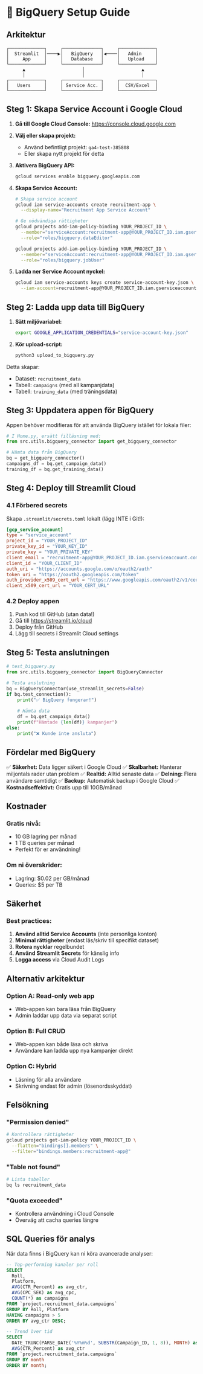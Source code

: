 # 🚀 BigQuery Setup Guide

## Arkitektur

```
┌─────────────┐     ┌──────────────┐     ┌─────────────┐
│  Streamlit  │────▶│   BigQuery   │◀────│   Admin     │
│     App     │     │   Database   │     │   Upload    │
└─────────────┘     └──────────────┘     └─────────────┘
      ▲                     │                     ▲
      │                     │                     │
┌─────────────┐     ┌──────────────┐     ┌─────────────┐
│   Users     │     │ Service Acc. │     │  CSV/Excel  │
└─────────────┘     └──────────────┘     └─────────────┘
```

## Steg 1: Skapa Service Account i Google Cloud

1. **Gå till Google Cloud Console:**
   https://console.cloud.google.com

2. **Välj eller skapa projekt:**
   - Använd befintligt projekt: `ga4-test-385808`
   - Eller skapa nytt projekt för detta

3. **Aktivera BigQuery API:**
   ```bash
   gcloud services enable bigquery.googleapis.com
   ```

4. **Skapa Service Account:**
   ```bash
   # Skapa service account
   gcloud iam service-accounts create recruitment-app \
     --display-name="Recruitment App Service Account"
   
   # Ge nödvändiga rättigheter
   gcloud projects add-iam-policy-binding YOUR_PROJECT_ID \
     --member="serviceAccount:recruitment-app@YOUR_PROJECT_ID.iam.gserviceaccount.com" \
     --role="roles/bigquery.dataEditor"
   
   gcloud projects add-iam-policy-binding YOUR_PROJECT_ID \
     --member="serviceAccount:recruitment-app@YOUR_PROJECT_ID.iam.gserviceaccount.com" \
     --role="roles/bigquery.jobUser"
   ```

5. **Ladda ner Service Account nyckel:**
   ```bash
   gcloud iam service-accounts keys create service-account-key.json \
     --iam-account=recruitment-app@YOUR_PROJECT_ID.iam.gserviceaccount.com
   ```

## Steg 2: Ladda upp data till BigQuery

1. **Sätt miljövariabel:**
   ```bash
   export GOOGLE_APPLICATION_CREDENTIALS="service-account-key.json"
   ```

2. **Kör upload-script:**
   ```bash
   python3 upload_to_bigquery.py
   ```

Detta skapar:
- Dataset: `recruitment_data`
- Tabell: `campaigns` (med all kampanjdata)
- Tabell: `training_data` (med träningsdata)

## Steg 3: Uppdatera appen för BigQuery

Appen behöver modifieras för att använda BigQuery istället för lokala filer:

```python
# I Home.py, ersätt filläsning med:
from src.utils.bigquery_connector import get_bigquery_connector

# Hämta data från BigQuery
bq = get_bigquery_connector()
campaigns_df = bq.get_campaign_data()
training_df = bq.get_training_data()
```

## Steg 4: Deploy till Streamlit Cloud

### 4.1 Förbered secrets

Skapa `.streamlit/secrets.toml` lokalt (lägg INTE i Git!):

```toml
[gcp_service_account]
type = "service_account"
project_id = "YOUR_PROJECT_ID"
private_key_id = "YOUR_KEY_ID"
private_key = "YOUR_PRIVATE_KEY"
client_email = "recruitment-app@YOUR_PROJECT_ID.iam.gserviceaccount.com"
client_id = "YOUR_CLIENT_ID"
auth_uri = "https://accounts.google.com/o/oauth2/auth"
token_uri = "https://oauth2.googleapis.com/token"
auth_provider_x509_cert_url = "https://www.googleapis.com/oauth2/v1/certs"
client_x509_cert_url = "YOUR_CERT_URL"
```

### 4.2 Deploy appen

1. Push kod till GitHub (utan data!)
2. Gå till https://streamlit.io/cloud
3. Deploy från GitHub
4. Lägg till secrets i Streamlit Cloud settings

## Steg 5: Testa anslutningen

```python
# test_bigquery.py
from src.utils.bigquery_connector import BigQueryConnector

# Testa anslutning
bq = BigQueryConnector(use_streamlit_secrets=False)
if bq.test_connection():
    print("✅ BigQuery fungerar!")
    
    # Hämta data
    df = bq.get_campaign_data()
    print(f"Hämtade {len(df)} kampanjer")
else:
    print("❌ Kunde inte ansluta")
```

## Fördelar med BigQuery

✅ **Säkerhet:** Data ligger säkert i Google Cloud
✅ **Skalbarhet:** Hanterar miljontals rader utan problem
✅ **Realtid:** Alltid senaste data
✅ **Delning:** Flera användare samtidigt
✅ **Backup:** Automatisk backup i Google Cloud
✅ **Kostnadseffektivt:** Gratis upp till 10GB/månad

## Kostnader

### Gratis nivå:
- 10 GB lagring per månad
- 1 TB queries per månad
- Perfekt för er användning!

### Om ni överskrider:
- Lagring: $0.02 per GB/månad
- Queries: $5 per TB

## Säkerhet

### Best practices:
1. **Använd alltid Service Accounts** (inte personliga konton)
2. **Minimal rättigheter** (endast läs/skriv till specifikt dataset)
3. **Rotera nycklar** regelbundet
4. **Använd Streamlit Secrets** för känslig info
5. **Logga access** via Cloud Audit Logs

## Alternativ arkitektur

### Option A: Read-only web app
- Web-appen kan bara läsa från BigQuery
- Admin laddar upp data via separat script

### Option B: Full CRUD
- Web-appen kan både läsa och skriva
- Användare kan ladda upp nya kampanjer direkt

### Option C: Hybrid
- Läsning för alla användare
- Skrivning endast för admin (lösenordsskyddat)

## Felsökning

### "Permission denied"
```bash
# Kontrollera rättigheter
gcloud projects get-iam-policy YOUR_PROJECT_ID \
  --flatten="bindings[].members" \
  --filter="bindings.members:recruitment-app@"
```

### "Table not found"
```bash
# Lista tabeller
bq ls recruitment_data
```

### "Quota exceeded"
- Kontrollera användning i Cloud Console
- Överväg att cacha queries längre

## SQL Queries för analys

När data finns i BigQuery kan ni köra avancerade analyser:

```sql
-- Top-performing kanaler per roll
SELECT 
  Roll,
  Platform,
  AVG(CTR_Percent) as avg_ctr,
  AVG(CPC_SEK) as avg_cpc,
  COUNT(*) as campaigns
FROM `project.recruitment_data.campaigns`
GROUP BY Roll, Platform
HAVING campaigns > 5
ORDER BY avg_ctr DESC;

-- Trend över tid
SELECT 
  DATE_TRUNC(PARSE_DATE('%Y%m%d', SUBSTR(Campaign_ID, 1, 8)), MONTH) as month,
  AVG(CTR_Percent) as avg_ctr
FROM `project.recruitment_data.campaigns`
GROUP BY month
ORDER BY month;
```

